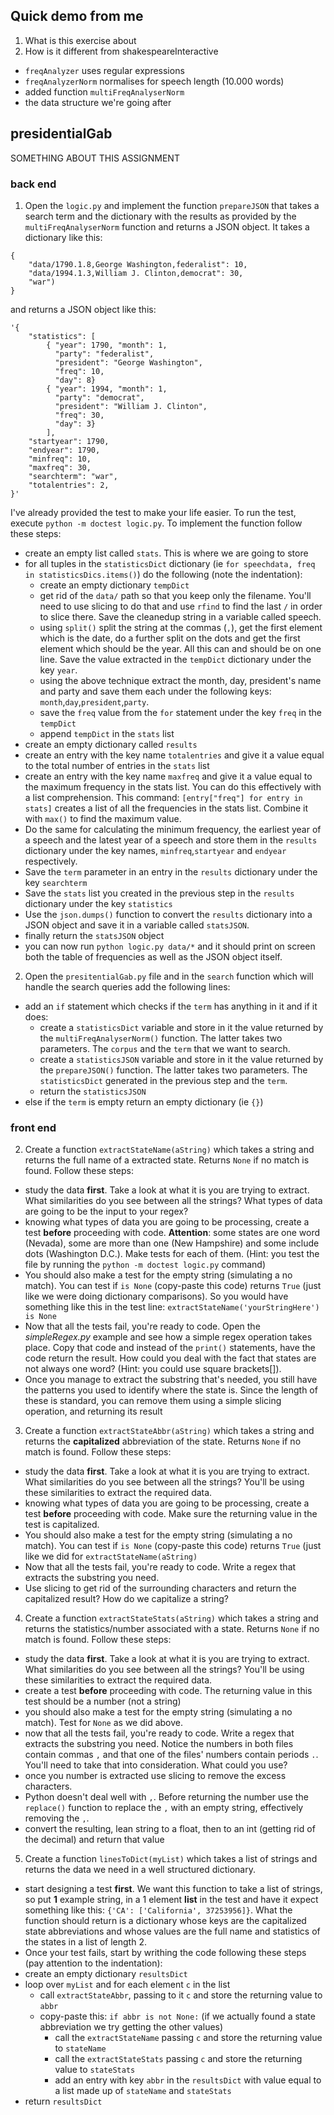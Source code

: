 ## **Quick demo from me**
1. What is this exercise about
2. How is it different from shakespeareInteractive
  * `freqAnalyzer` uses regular expressions
  * `freqAnalyzerNorm` normalises for speech length (10.000 words)
  * added function `multiFreqAnalyserNorm`
  * the data structure we're going after

## presidentialGab
SOMETHING ABOUT THIS ASSIGNMENT

### back end
1. Open the `logic.py` and implement the function `prepareJSON` that takes a search term and the dictionary with the results as provided by the `multiFreqAnalyserNorm` function and returns a JSON object. It takes a dictionary like this:
```
{
	"data/1790.1.8,George Washington,federalist": 10,
	"data/1994.1.3,William J. Clinton,democrat": 30,
	"war")
}
```
and returns a JSON object like this:
```
'{
	"statistics": [
		{ "year": 1790, "month": 1,
		  "party": "federalist",
		  "president": "George Washington",
		  "freq": 10,
		  "day": 8}
		{ "year": 1994, "month": 1,
		  "party": "democrat",
		  "president": "William J. Clinton",
		  "freq": 30,
		  "day": 3}
		],
	"startyear": 1790,
	"endyear": 1790,
	"minfreq": 10,
	"maxfreq": 30,
	"searchterm": "war",
	"totalentries": 2,
}'
```
I've already provided the test to make your life easier. To run the test, execute `python -m doctest logic.py`. To implement the function follow these steps:
  * create an empty list called `stats`. This is where we are going to store
  * for all tuples in the `statisticsDict` dictionary  (ie `for speechdata, freq in statisticsDics.items()`) do the following (note the indentation):
    * create an empty dictionary `tempDict`
    * get rid of the `data/` path so that you keep only the filename. You'll need to use slicing to do that and use `rfind` to find the last `/` in order to slice there. Save the cleanedup string in a variable called speech.
    * using `split()` split the string at the commas (`,`), get the first element which is the date, do a further split on the dots and get the first element which should be the year. All this can and should be on one line. Save the value extracted in the `tempDict` dictionary under the key `year`.
    * using the above technique extract the month, day, president's name and party and save them each under the following keys: `month`,`day`,`president`,`party`.
    * save the `freq` value from the `for` statement under the key `freq` in the `tempDict`
    * append `tempDict` in the `stats` list
  * create an empty dictionary called `results`
  * create an entry with the key name `totalentries` and give it a value equal to the total number of entries in the `stats` list
  * create an entry with the key name `maxfreq` and give it a value equal to the maximum frequency in the stats list. You can do this effectively with a list comprehension. This command: `[entry["freq"] for entry in stats]` creates a list of all the frequencies in the stats list. Combine it with `max()` to find the maximum value.
  * Do the same for calculating the minimum frequency, the earliest year of a speech and the latest year of a speech and store them in the `results` dictionary under the key names, `minfreq`,`startyear` and `endyear` respectively.
  * Save the `term` parameter in an entry in the `results` dictionary under the key `searchterm`
  * Save the `stats` list you created in the previous step in the `results` dictionary under the key `statistics`
  * Use the `json.dumps()` function to convert the `results` dictionary into a JSON object and save it in a variable called `statsJSON`.
  * finally return the `statsJSON` object
  * you can now run `python logic.py data/*` and it should print on screen both the table of frequencies as well as the JSON object itself.
2. Open the `presitentialGab.py` file and in the `search` function which will handle the search queries add the following lines:
  * add an `if` statement which checks if the `term` has anything in it and if it does:
    * create a `statisticsDict` variable and store in it the value returned by the `multiFreqAnalyserNorm()` function. The latter takes two parameters. The `corpus` and the `term` that we want to search.
    * create a `statisticsJSON` variable and store in it the value returned by the `prepareJSON()` function. The latter takes two parameters. The `statisticsDict` generated in the previous step and the `term`.
    * return the `statisticsJSON`
  * else if the `term` is empty return an empty dictionary (ie `{}`)

### front end








2. Create a function `extractStateName(aString)` which takes a string and returns the full name of a extracted state. Returns `None` if no match is found. Follow these steps:
  * study the data **first**. Take a look at what it is you are trying to extract. What similarities do you see between all the strings? What types of data are going to be the input to your regex?
  * knowing what types of data you are going to be processing, create a test **before** proceeding with code. **Attention**: some states are one word (Nevada), some are more than one (New Hampshire) and some include dots (Washington D.C.). Make tests for each of them. (Hint: you test the file by running the `python -m doctest logic.py` command)
  * You should also make a test for the empty string (simulating a no match). You can test if `is None` (copy-paste this code) returns `True` (just like we were doing dictionary comparisons). So you would have something like this in the test line: ```extractStateName('yourStringHere') is None```
  * Now that all the tests fail, you're ready to code. Open the *simpleRegex.py* example and see how a simple regex operation takes place. Copy that code and instead of the `print()` statements, have the code return the result. How could you deal with the fact that states are not always one word? (Hint: you could use square brackets[]).
  * Once you manage to extract the substring that's needed, you still have the patterns you used to identify where the state is. Since the length of these is standard, you can remove them using a simple slicing operation, and returning its result

3. Create a function `extractStateAbbr(aString)` which takes a string and returns the **capitalized** abbreviation of the state. Returns `None` if no match is found. Follow these steps:
  * study the data **first**. Take a look at what it is you are trying to extract. What similarities do you see between all the strings? You'll be using these similarities to extract the required data.
  * knowing what types of data you are going to be processing, create a test **before** proceeding with code. Make sure the returning value in the test is capitalized.
  * You should also make a test for the empty string (simulating a no match). You can test if `is None` (copy-paste this code) returns `True` (just like we did for `extractStateName(aString)`
  * Now that all the tests fail, you're ready to code. Write a regex that extracts the substring you need.
  * Use slicing to get rid of the surrounding characters and return the capitalized result? How do we capitalize a string?

4. Create a function `extractStateStats(aString)` which takes a string and returns the statistics/number associated with a state. Returns `None` if no match is found. Follow these steps:
  * study the data **first**. Take a look at what it is you are trying to extract. What similarities do you see between all the strings? You'll be using these similarities to extract the required data.
  * create a test **before** proceeding with code. The returning value in this test should be a number (not a string)
  * you should also make a test for the empty string (simulating a no match). Test for `None` as we did above.
  * now that all the tests fail, you're ready to code. Write a regex that extracts the substring you need. Notice the numbers in both files contain commas `,` and that one of the files' numbers contain periods `.`. You'll need to take that into consideration. What could you use?
  * once you number is extracted use slicing to remove the excess characters.
  * Python doesn't deal well with `,`. Before returning the number use the `replace()` function to replace the `,` with an empty string, effectively removing the `,`.
  * convert the resulting, lean string to a float, then to an int (getting rid of the decimal) and return that value

5. Create a function `linesToDict(myList)` which takes a list of strings and returns the data we need in a well structured dictionary.
  * start designing a test **first**. We want this function to take a list of strings, so put **1** example string, in a 1 element **list** in the test and have it expect something like this: `{'CA': ['California', 37253956]}`. What the function should return is a dictionary whose keys are the capitalized state abbreviations and whose values are the full name and statistics of the states in a list of length 2.
  * Once your test fails, start by writhing the code following these steps (pay attention to the indentation):
  * create an empty dictionary `resultsDict`
  * loop over `myList` and for each element `c` in the list
    * call `extractStateAbbr`, passing to it `c` and store the returning value to `abbr`
    * copy-paste this: `if abbr is not None:` (if we actually found a state abbreviation we try getting the other values)
      * call the `extractStateName` passing `c` and store the returning value to `stateName`
      * call the `extractStateStats` passing `c`  and store the returning value to `stateStats`
      * add an entry with key `abbr` in the `resultsDict` with value equal to a list made up of `stateName` and `stateStats`
  * return `resultsDict`

